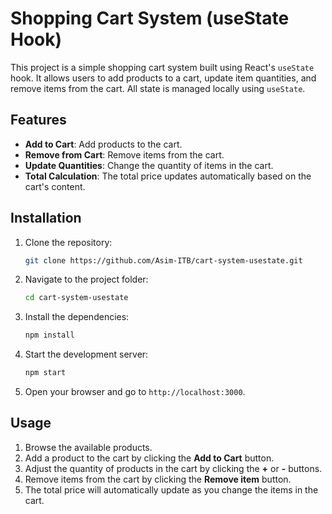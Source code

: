 # Shopping Cart System (useState Hook)

This project is a simple shopping cart system built using React's `useState` hook. It allows users to add products to a cart, update item quantities, and remove items from the cart. All state is managed locally using `useState`.

## Features

- **Add to Cart**: Add products to the cart.
- **Remove from Cart**: Remove items from the cart.
- **Update Quantities**: Change the quantity of items in the cart.
- **Total Calculation**: The total price updates automatically based on the cart's content.

## Installation

1. Clone the repository:

   ```bash
   git clone https://github.com/Asim-ITB/cart-system-usestate.git
   ```

2. Navigate to the project folder:

   ```bash
   cd cart-system-usestate
   ```

3. Install the dependencies:

   ```bash
   npm install
   ```

4. Start the development server:

   ```bash
   npm start
   ```

5. Open your browser and go to `http://localhost:3000`.

## Usage

1. Browse the available products.
2. Add a product to the cart by clicking the **Add to Cart** button.
3. Adjust the quantity of products in the cart by clicking the **+** or **-** buttons.
4. Remove items from the cart by clicking the **Remove item** button.
5. The total price will automatically update as you change the items in the cart.
